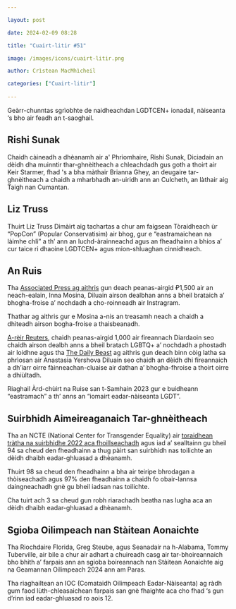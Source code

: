 ```yaml
---

layout: post

date: 2024-02-09 08:28

title: "Cuairt-litir #51"

image: /images/icons/cuairt-litir.png

author: Crìstean MacMhìcheil

categories: ["Cuairt-litir"]
  
---
```


Geàrr-chunntas sgrìobhte de naidheachdan LGDTCEN+ ionadail, nàiseanta ‘s bho air feadh an t-saoghail.

## Rishi Sunak

Chaidh càineadh a dhèanamh air a' Phrìomhaire, Rishi Sunak, Diciadain an dèidh dha muinntir thar-ghnèitheach a chleachdadh gus goth a thoirt air Keir Starmer, fhad 's a bha màthair Brianna Ghey, an deugaire tar-ghnèitheach a chaidh a mharbhadh an-uiridh ann an Culcheth, an làthair aig Taigh nan Cumantan.

## Liz Truss

Thuirt Liz Truss Dimàirt aig tachartas a chur am faigsean Tòraidheach ùr “PopCon” (Popular Conservatisim) air bhog, gur e “eastramaichean na làimhe chlì” a th’ ann an luchd-àrainneachd agus an fheadhainn a bhios a’ cur taice ri dhaoine LGDTCEN+ agus mion-shluaghan cinnidheach.

## An Ruis

Tha [Associated Press ag aithris](https://apnews.com/article/russia-lgbtq-crackdown-court-rainbow-flag-dc4081bd74938fedf600ac0cca5cc679?ref=angeidhealur.scot) gun deach peanas-airgid ₽1,500 air an neach-ealain, Inna Mosina, Diluain airson dealbhan anns a bheil brataich a’ bhogha-froise a’ nochdadh a cho-roinneadh air Instragram.

Thathar ag aithris gur e Mosina a-nis an treasamh neach a chaidh a dhìteadh airson bogha-froise a thaisbeanadh.

[A-rèir Reuters](https://www.reuters.com/world/europe/russia-makes-first-convictions-lgbt-extremism-following-ban-2024-02-01/?ref=angeidhealur.scot), chaidh peanas-airgid 1,000 air fireannach Diardaoin seo chaidh airson dealbh anns a bheil bratach LGBTQ+ a’ nochdadh a phostadh air loidhne agus tha [The Daily Beast](https://www.thedailybeast.com/russian-girl-jailed-for-wearing-rainbow-colored-earrings?ref=angeidhealur.scot) ag aithris gun deach binn còig latha sa phrìosan air Anastasia Yershova Diluain seo chaidh an dèidh dhi fireannaich a dh’iarr oirre fàinneachan-cluaise air dathan a’ bhogha-fhroise a thoirt oirre a dhiùltadh.

Riaghail Àrd-chùirt na Ruise san t-Samhain 2023 gur e buidheann “eastramach” a th’ anns an “iomairt eadar-nàiseanta LGDT”.

## Suirbhidh Aimeireaganaich Tar-ghnèitheach

Tha an NCTE (National Center for Transgender Equality) air [toraidhean tràtha na suirbhidhe 2022 aca fhoillseachadh](https://transequality.org/sites/default/files/2024-02/2022%20USTS%20Early%20Insights%20Report_FINAL.pdf?ref=angeidhealur.scot) agus iad a’ sealltainn gu bheil 94 sa cheud den fheadhainn a thug pàirt san suirbhidh nas toilichte an dèidh dhaibh eadar-ghluasad a dhèanamh.

Thuirt 98 sa cheud den fheadhainn a bha air teiripe bhrodagan a thòiseachadh agus 97% den fheadhainn a chaidh fo obair-lannsa daingneachadh gnè gu bheil iadsan nas toilichte.

Cha tuirt ach 3 sa cheud gun robh riarachadh beatha nas lugha aca an dèidh dhaibh eadar-ghluasad a dhèanamh.

## Sgioba Oilimpeach nan Stàitean Aonaichte

Tha Riochdaire Florida, Greg Steube, agus Seanadair na h-Alabama, Tommy Tuberville, air bile a chur air adhart a chuireadh casg air tar-bhoireannaich bho bhith a’ farpais ann an sgioba boireannach nan Stàitean Aonaichte aig na Geamannan Oilimpeach 2024 ann am Paras.

Tha riaghailtean an IOC (Comataidh Oilimpeach Eadar-Nàiseanta) ag ràdh gum faod lùth-chleasaichean farpais san gnè fhaighte aca cho fhad ‘s gun d’rinn iad eadar-ghluasad ro aois 12.

